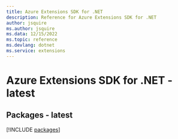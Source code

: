 ```yaml
---
title: Azure Extensions SDK for .NET
description: Reference for Azure Extensions SDK for .NET
author: jsquire
ms.author: jsquire
ms.data: 12/15/2022
ms.topic: reference
ms.devlang: dotnet
ms.service: extensions
---
```

# Azure Extensions SDK for .NET - latest
## Packages - latest
[!INCLUDE [packages](extensions-index.md)]
